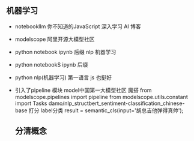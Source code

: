 ## 机器学习

- notebookllm
  你不知道的JavaScript 深入学习
  AI 博客 

- modelscope 
  阿里开源大模型社区
- python notebook
  ipynb 后缀
  nlp 机器学习

- python notebookS
  ipynb 后缀


- python
  nlp(机器学习) 第一语言
  js 也挺好

- 引入了pipeline 模块
   model中国第一大模型社区
   魔搭
  from modelscope.pipelines import pipeline
  from modelscope.utils.constant import Tasks 
  damo/nlp_structbert_sentiment-classification_chinese-base 
  打分 label分类
  result = semantic_cls(input='胡总吉他弹得真帅');
  
  ## 分清概念

